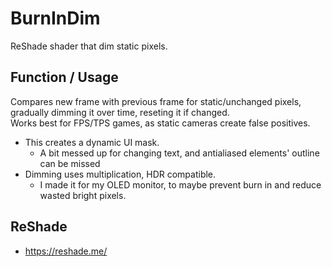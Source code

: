 # BurnInDim
ReShade shader that dim static pixels.
## Function / Usage
Compares new frame with previous frame for static/unchanged pixels, gradually dimming it over time, reseting it if changed. <br>
Works best for FPS/TPS games, as static cameras create false positives. <br>
- This creates a dynamic UI mask.
  - A bit messed up for changing text, and antialiased elements' outline can be missed
- Dimming uses multiplication, HDR compatible.
  - I made it for my OLED monitor, to maybe prevent burn in and reduce wasted bright pixels.
## ReShade
- https://reshade.me/
